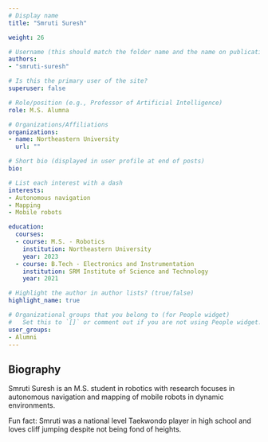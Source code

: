 ```yaml
---
# Display name
title: "Smruti Suresh"

weight: 26

# Username (this should match the folder name and the name on publications)
authors:
- "smruti-suresh"

# Is this the primary user of the site?
superuser: false

# Role/position (e.g., Professor of Artificial Intelligence)
role: M.S. Alumna

# Organizations/Affiliations
organizations:
- name: Northeastern University
  url: ""

# Short bio (displayed in user profile at end of posts)
bio:

# List each interest with a dash
interests:
- Autonomous navigation
- Mapping
- Mobile robots

education:
  courses:
  - course: M.S. - Robotics
    institution: Northeastern University
    year: 2023
  - course: B.Tech - Electronics and Instrumentation
    institution: SRM Institute of Science and Technology
    year: 2021

# Highlight the author in author lists? (true/false)
highlight_name: true

# Organizational groups that you belong to (for People widget)
#   Set this to `[]` or comment out if you are not using People widget.
user_groups:
- Alumni
---
```


## Biography

Smruti Suresh is an M.S. student in robotics with research focuses in autonomous navigation and mapping of mobile robots in dynamic environments.

Fun fact: Smruti was a national level Taekwondo player in high school and loves cliff jumping despite not being fond of heights.
